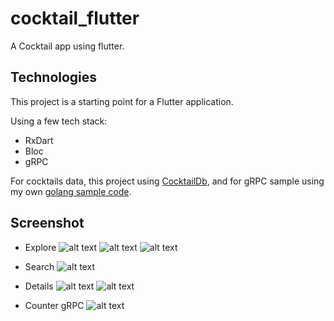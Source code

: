 # cocktail_flutter

A Cocktail app using flutter.

## Technologies

This project is a starting point for a Flutter application.

Using a few tech stack:

- RxDart
- Bloc
- gRPC

For cocktails data, this project using [CocktailDb](https://www.thecocktaildb.com/), 
and for gRPC sample using my own [golang sample code](https://github.com/abrahamSN/cocktail_server).

## Screenshot

- Explore
![alt text](screenshots/explore_p.jpeg)
![alt text](screenshots/explore_l.jpeg)
![alt text](screenshots/explore_load.jpeg)

- Search
![alt text](screenshots/search.jpeg)

- Details
![alt text](screenshots/details_p.jpeg)
![alt text](screenshots/details_l.jpeg)

- Counter gRPC
![alt text](screenshots/counter_grpc.jpeg)
